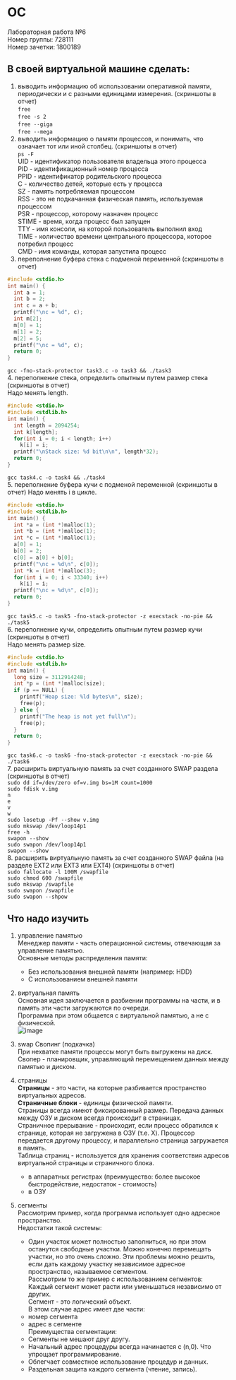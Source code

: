 # OC
Лабораторная работа №6  
Номер группы: 728111  
Номер зачетки: 1800189
## В своей виртуальной машине сделать:
1. выводить информацию об использовании оперативной памяти, периодически и с разными единицами измерения. (скриншоты в отчет)  
`free`  
`free -s 2`  
`free --giga`  
`free --mega`  
2. выводить информацию о памяти процессов, и понимать, что означает тот или иной столбец. (скриншоты в отчет)  
`ps -F`  
UID - идентификатор пользователя владельца этого процесса  
PID - идентификационный номер процесса  
PPID - идентификатор родительского процесса  
C - количество детей, которые есть у процесса  
SZ - память потребляемая процессом  
RSS - это не подкачанная физическая память, используемая процессом  
PSR - процессор, которому назначен процесс  
STIME - время, когда процесс был запущен  
TTY - имя консоли, на которой пользователь выполнил вход  
TIME - количество времени центрального процессора, которое потребил процесс  
CMD - имя команды, которая запустила процесс  
3. переполнение буфера стека с подменой переменной (скриншоты в отчет)  
```C
#include <stdio.h>
int main() {
  int a = 1;
  int b = 2;
  int c = a + b;  
  printf("\nc = %d", c);
  int m[2];
  m[0] = 1;
  m[1] = 2;
  m[2] = 5;
  printf("\nc = %d", c);
  return 0;
}
```  
`gcc -fno-stack-protector task3.c -o task3 && ./task3`  
4. переполнение стека, определить опытным путем размер стека (скриншоты в отчет)  
Надо менять length.  
```C
#include <stdio.h>
#include <stdlib.h>
int main() {
  int length = 2094254;
  int k[length];
  for(int i = 0; i < length; i++)
    k[i] = i;
  printf("\nStack size: %d bit\n\n", length*32);
  return 0;
}
```
`gcc task4.c -o task4 && ./task4`  
5. переполнение буфера кучи с подменой переменной (скриншоты в отчет)
Надо менять i в цикле.  
```C
#include <stdio.h>
#include <stdlib.h>
int main() {
  int *a = (int *)malloc(1);
  int *b = (int *)malloc(1);
  int *c = (int *)malloc(1); 
  a[0] = 1;
  b[0] = 2;
  c[0] = a[0] + b[0];
  printf("\nc = %d\n", c[0]);
  int *k = (int *)malloc(3);
  for(int i = 0; i < 33340; i++)
    k[i] = i;
  printf("\nc = %d\n", c[0]);
  return 0;
}
```
`gcc task5.c -o task5 -fno-stack-protector -z execstack -no-pie && ./task5`    
6. переполнение кучи, определить опытным путем размер кучи (скриншоты в отчет)  
Надо менять размер size.
```C
#include <stdio.h>
#include <stdlib.h>
int main() {
  long size = 3112914248;
  int *p = (int *)malloc(size);
  if (p == NULL) {
    printf("Heap size: %ld bytes\n", size);
    free(p);
  } else {
    printf("The heap is not yet full\n");
    free(p);
  }
  return 0;
}
```
`gcc task6.c -o task6 -fno-stack-protector -z execstack -no-pie && ./task6`  
7. расширить виртуальную память за счет созданного SWAP раздела (скриншоты в отчет)  
`sudo dd if=/dev/zero of=v.img bs=1M count=1000`  
`sudo fdisk v.img`  
`n`  
`e`  
`v`  
`w`  
`sudo losetup -Pf --show v.img`  
`sudo mkswap /dev/loop14p1`  
`free -h`  
`swapon --show`  
`sudo swapon /dev/loop14p1`  
`swapon --show`  
8. расширить виртуальную память за счет созданного SWAP файла (на разделе EXT2 или EXT3 или EXT4) (скриншоты в отчет)  
`sudo fallocate -l 100M /swapfile`  
`sudo chmod 600 /swapfile`  
`sudo mkswap /swapfile`  
`sudo swapon /swapfile`  
`sudo swapon --shpow`  
## Что надо изучить
1. управление памятью  
Менеджер памяти - часть операционной системы, отвечающая за управление памятью.  
Основные методы распределения памяти:  
   * Без использования внешней памяти (например: HDD)
   * С использованием внешней памяти

2. виртуальная память  
Основная идея заключается в разбиении программы на части, и в память эти части загружаются по очереди.  
Программа при этом общается с виртуальной памятью, а не с физической.  
![image](https://user-images.githubusercontent.com/37300230/116283707-de35d380-a794-11eb-813a-9b89b36dca70.png)

3. swap Свопинг (подкачка)  
При нехватке памяти процессы могут быть выгружены на диск.  
Свопер - планировщик, управляющий перемещением данных между памятью и диском.  
4. страницы  
**Страницы** - это части, на которые разбивается пространство виртуальных адресов.  
**Страничные блоки** - единицы физической памяти.  
Страницы всегда имеют фиксированный размер. Передача данных между ОЗУ и диском всегда происходит в страницах.  
Страничное прерывание - происходит, если процесс обратился к странице, которая не загружена в ОЗУ (т.е. Х). Процессор передается другому процессу, и параллельно страница загружается в память.  
Таблица страниц - используется для хранения соответствия адресов виртуальной страницы и страничного блока.  
   * в аппаратных регистрах (преимущество: более высокое быстродействие, недостаток - стоимость)
   * в ОЗУ
5. сегменты  
Рассмотрим пример, когда программа использует одно адресное пространство.  
Недостатки такой системы:  
   * Один участок может полностью заполниться, но при этом останутся свободные участки. Можно конечно перемещать участки, но это очень сложно.
Эти проблемы можно решить, если дать каждому участку независимое адресное пространство, называемое сегментом.  
Рассмотрим то же пример с использованием сегментов:  
Каждый сегмент может расти или уменьшаться независимо от других.  
Сегмент - это логический объект.  
В этом случае адрес имеет две части:  
   * номер сегмента
   * адрес в сегменте  
Преимущества сегментации:  
   * Сегменты не мешают друг другу.
   * Начальный адрес процедуры всегда начинается с (n,0). Что упрощает программирование.
   * Облегчает совместное использование процедур и данных.
   * Раздельная защита каждого сегмента (чтение, запись).
